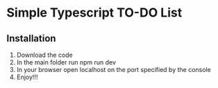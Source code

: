 # Simple Typescript TO-DO List
## Installation
1. Download the code
2. In the main folder run npm run dev
3. In your browser open localhost on the port specified by the console
4. Enjoy!!!
